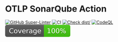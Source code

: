 # OTLP SonarQube Action

[![GitHub Super-Linter](https://github.com/zgpcy/otlp-sonarqube-action/actions/workflows/linter.yml/badge.svg)](https://github.com/super-linter/super-linter)
![CI](https://github.com/zgpcy/otlp-sonarqube-action/actions/workflows/ci.yml/badge.svg)
[![Check dist/](https://github.com/zgpcy/otlp-sonarqube-action/actions/workflows/check-dist.yml/badge.svg)](https://github.com/actions/typescript-action/actions/workflows/check-dist.yml)
[![CodeQL](https://github.com/zgpcy/otlp-sonarqube-action/actions/workflows/codeql-analysis.yml/badge.svg)](https://github.com/actions/typescript-action/actions/workflows/codeql-analysis.yml)
[![Coverage](./badges/coverage.svg)](./badges/coverage.svg)

